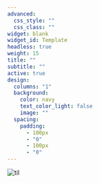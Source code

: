 ```yaml
---
advanced:
  css_style: ""
  css_class: ""
widget: blank
widget_id: Template
headless: true
weight: 15
title: ""
subtitle: ""
active: true
design:
  columns: "1"
  background:
    color: navy
    text_color_light: false
    image: ""
  spacing:
    padding:
      - 100px
      - "0"
      - 100px
      - "0"
---
```

![til](mywebsitefullwidth.gif)
